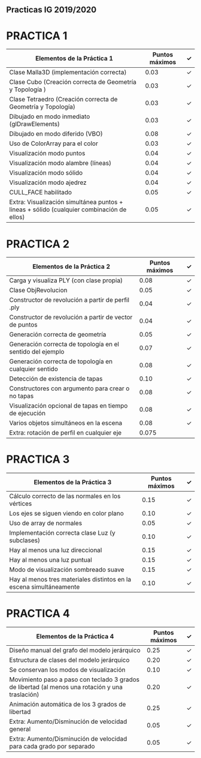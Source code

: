 ## Practicas IG 2019/2020

# PRACTICA 1
|Elementos de la Práctica 1|Puntos máximos|✓|
|-|-|-|
|Clase Malla3D (implementación correcta)|0.03|✓|
|Clase Cubo (Creación correcta de Geometría y Topología )|0.03|✓|
|Clase Tetraedro (Creación correcta de Geometría y Topología)|0.03|✓|
|Dibujado en modo inmediato (glDrawElements)|0.03|✓|
|Dibujado en modo diferido (VBO)|0.08|✓|
|Uso de ColorArray para el color|0.03|✓|
|Visualización modo puntos|0.04|✓|
|Visualización modo alambre (líneas)|0.04|✓|
|Visualización modo sólido|0.04|✓|
|Visualización modo ajedrez|0.04|✓|
|CULL_FACE habilitado|0.05|✓|
|Extra: Visualización simultánea puntos + lineas + sólido (cualquier combinación de ellos)|0.05|✓|

# PRACTICA 2
|Elementos de la Práctica 2|Puntos máximos|✓|
|-|-|-|
|Carga y visualiza PLY (con clase propia)|0.08|✓|
|Clase ObjRevolucion|0.05|✓|
|Constructor de revolución a partir de perfil .ply|0.04|✓|
|Constructor de revolución a partir de vector de puntos|0.04|✓|
|Generación correcta de geometría|0.05|✓|
|Generación correcta de topología en el sentido del ejemplo|0.07|✓|
|Generación correcta de topología en cualquier sentido|0.08|✓|
|Detección de existencia de tapas|0.10|✓|
|Constructores con argumento para crear o no tapas|0.08|✓|
|Visualización opcional de tapas en tiempo de ejecución|0.08|✓|
|Varios objetos simultáneos en la escena|0.08|✓|
|Extra: rotación de perfil en cualquier eje|0.075||

# PRACTICA 3
|Elementos de la Práctica 3|Puntos máximos|✓|
|-|-|-|
|Cálculo correcto de las normales en los vértices|0.15|✓|
|Los ejes se siguen viendo en color plano|0.10|✓|
|Uso de array de normales|0.05|✓|
|Implementación correcta clase Luz (y subclases)|0.10|✓|
|Hay al menos una luz direccional|0.15|✓|
|Hay al menos una luz puntual|0.15|✓|
|Modo de visualización sombreado suave|0.15|✓|
|Hay al menos tres materiales distintos en la escena simultáneamente|0.10|✓|


# PRACTICA 4
|Elementos de la Práctica 4|Puntos máximos|✓|
|-|-|-|
|Diseño manual del grafo del modelo jerárquico|0.25|✓|
|Estructura de clases del modelo jerárquico|0.20|✓|
|Se conservan los modos de visualización|0.10|✓|
|Movimiento paso a paso con teclado 3 grados de libertad (al menos una rotación y una traslación)|0.20|✓|
|Animación automática de los 3 grados de libertad|0.25|✓|
|Extra: Aumento/Disminución de velocidad general|0.05|✓|
|Extra: Aumento/Disminución de velocidad para cada grado por separado|0.05|✓|
